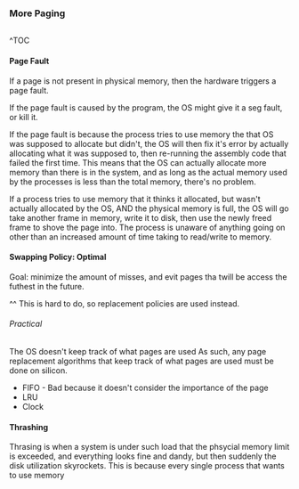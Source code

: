 ### More Paging

```toc
```
^TOC

#### Page Fault
If a page is not present in physical memory, then the hardware triggers a page fault.

If the page fault is caused by the program, the OS might give it a seg fault, or kill it.

If the page fault is because the process tries to use memory the that OS was supposed to allocate but didn't, the OS will then fix it's error by actually allocating what it was supposed to, then re-running the assembly code that failed the first time. This means that the OS can actually allocate more memory than there is in the system, and as long as the actual memory used by the processes is less than the total memory, there's no problem.

If a process tries to use memory that it thinks it allocated, but wasn't actually allocated by the OS, AND the physical memory is full, the OS will go take another frame in memory, write it to disk, then use the newly freed frame to shove the page into. The process is unaware of anything going on other than an increased amount of time taking to read/write to memory.

#### Swapping Policy: Optimal

Goal: minimize the amount of misses, and evit pages tha twill be access the futhest in the future.

^^ This is hard to do, so replacement policies are used instead.

###### Practical

The OS doesn't keep track of what pages are used
As such, any page replacement algorithms that keep track of what pages are used must be done on silicon.
- FIFO - Bad because it doesn't consider the importance of the page
- LRU
- Clock

#### Thrashing
Thrasing is when a system is under such load that the phsycial memory limit is exceeded, and everything looks fine and dandy, but then suddenly the disk utilization skyrockets. This is because every single process that wants to use memory 

